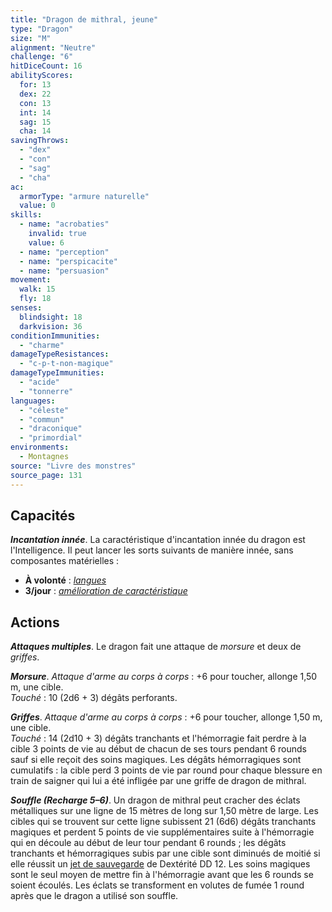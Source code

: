 ```yaml
---
title: "Dragon de mithral, jeune"
type: "Dragon"
size: "M"
alignment: "Neutre"
challenge: "6"
hitDiceCount: 16
abilityScores:
  for: 13
  dex: 22
  con: 13
  int: 14
  sag: 15
  cha: 14
savingThrows:
  - "dex"
  - "con"
  - "sag"
  - "cha"
ac:
  armorType: "armure naturelle"
  value: 0
skills:
  - name: "acrobaties"
    invalid: true
    value: 6
  - name: "perception"
  - name: "perspicacite"
  - name: "persuasion"
movement:
  walk: 15
  fly: 18
senses:
  blindsight: 18
  darkvision: 36
conditionImmunities:
  - "charme"
damageTypeResistances:
  - "c-p-t-non-magique"
damageTypeImmunities:
  - "acide"
  - "tonnerre"
languages:
  - "céleste"
  - "commun"
  - "draconique"
  - "primordial"
environments:
  - Montagnes
source: "Livre des monstres"
source_page: 131
---
```

## Capacités
_**Incantation innée**_. La caractéristique d'incantation innée du dragon est l'Intelligence. Il peut lancer les sorts suivants de manière innée, sans composantes matérielles :
* **À volonté** : [_langues_](/grimoire/langues/)
* **3/jour** : [_amélioration de caractéristique_](/grimoire/amelioration-de-caracteristique/)

## Actions
_**Attaques multiples**_. Le dragon fait une attaque de _morsure_ et deux de _griffes_.

_**Morsure**_. _Attaque d'arme au corps à corps_ : +6 pour toucher, allonge 1,50 m, une cible.  
_Touché_ : 10 (2d6 + 3) dégâts perforants.

_**Griffes**_. _Attaque d'arme au corps à corps_ : +6 pour toucher, allonge 1,50 m, une cible.  
_Touché_ : 14 (2d10 + 3) dégâts tranchants et l'hémorragie fait perdre à la cible 3 points de vie au début de chacun de ses tours pendant 6 rounds sauf si elle reçoit des soins magiques. Les dégâts hémorragiques sont cumulatifs : la cible perd 3 points de vie par round pour chaque blessure en train de saigner qui lui a été infligée par une griffe de dragon de mithral.

_**Souffle (Recharge 5–6)**_. Un dragon de mithral peut cracher des éclats métalliques sur une ligne de 15 mètres de long sur 1,50 mètre de large. Les cibles qui se trouvent sur cette ligne subissent 21 (6d6) dégâts tranchants magiques et perdent 5 points de vie supplémentaires suite à l'hémorragie qui en découle au début de leur tour pendant 6 rounds ; les dégâts tranchants et hémorragiques subis par une cible sont diminués de moitié si elle réussit un [jet de sauvegarde](/utiliser-les-caracteristiques/#jets-de-sauvegarde) de Dextérité DD 12. Les soins magiques sont le seul moyen de mettre fin à l'hémorragie avant que les 6 rounds se soient écoulés. Les éclats se transforment en volutes de fumée 1 round après que le dragon a utilisé son souffle.
